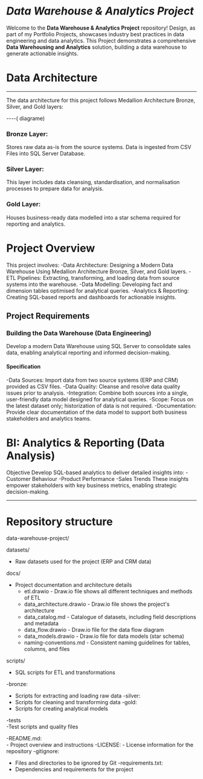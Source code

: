 # *Data Warehouse & Analytics Project* 
Welcome to the **Data Warehouse & Analytics Project** repository!
Design, as part of my Portfolio Projects, showcases industry best practices in data engineering and data analytics.
This Project demonstrates a comprehensive **Data Warehousing and Analytics** solution, building a data warehouse to generate actionable insights. 

# Data Architecture
--------------------------------------------------------------------------------------------------------------------------------------------------------------------
The data architecture for this project follows Medallion Architecture Bronze, Silver, and Gold layers:

----( diagrame)

### Bronze Layer: 
Stores raw data as-is from the source systems. Data is ingested from CSV Files into SQL Server Database.
### Silver Layer: 
This layer includes data cleansing, standardisation, and normalisation processes to prepare data for analysis.
### Gold Layer: 
Houses business-ready data modelled into a star schema required for reporting and analytics.

# Project Overview
This project involves:
-Data Architecture: Designing a Modern Data Warehouse Using Medallion Architecture Bronze, Silver, and Gold layers.
-ETL Pipelines: Extracting, transforming, and loading data from source systems into the warehouse.
-Data Modelling: Developing fact and dimension tables optimised for analytical queries.
-Analytics & Reporting: Creating SQL-based reports and dashboards for actionable insights.

## Project Requirements

### Building the Data Warehouse (Data Engineering)
Develop a modern Data Warehouse using SQL Server to consolidate sales data, enabling analytical reporting and informed decision-making.

#### Specification
-Data Sources: Import data from two source systems (ERP and CRM) provided as CSV files.
-Data Quality: Cleanse and resolve data quality issues prior to analysis.
-Integration: Combine both sources into a single, user-friendly data model designed for analytical queries.
-Scope: Focus on the latest dataset only; historization of data is not required.
-Documentation: Provide clear documentation of the data model to support both business stakeholders and analytics teams.

# BI: Analytics & Reporting (Data Analysis)
Objective
Develop SQL-based analytics to deliver detailed insights into:
-Customer Behaviour
-Product Performance
-Sales Trends
These insights empower stakeholders with key business metrics, enabling strategic decision-making.



--------------------------------------------------------------------------------------------------------------------------------------------------------------------

# Repository structure

data-warehouse-project/

datasets/                            
- Raw datasets used for the project (ERP and CRM data)

docs/                                
- Project documentation and architecture details
   - etl.drawio                      - Draw.io file shows all different techniques and methods of ETL
   - data_architecture.drawio        - Draw.io file shows the project's architecture
   - data_catalog.md                 - Catalogue of datasets, including field descriptions and metadata
   - data_flow.drawio                - Draw.io file for the data flow diagram
   - data_models.drawio              - Draw.io file for data models (star schema)
   - naming-conventions.md           - Consistent naming guidelines for tables, columns, and files

scripts/                            
   - SQL scripts for ETL and transformations
     
-bronze:
   - Scripts for extracting and loading raw data
-silver:
   - Scripts for cleaning and transforming data
 -gold:
   - Scripts for creating analytical models

-tests                               
   -Test scripts and quality files

 -README.md:                           
    - Project overview and instructions
 -LICENSE:
    - License information for the repository
 -gitignore:
   - Files and directories to be ignored by Git
-requirements.txt:
   - Dependencies and requirements for the project



